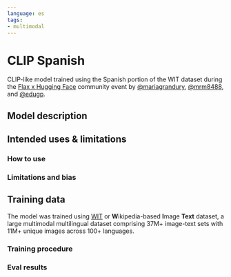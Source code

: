 ```yaml
---
language: es
tags:
- multimodal
---
```


# CLIP Spanish

CLIP-like model trained using the Spanish portion of the WIT dataset during the [Flax x Hugging Face](https://discss.huggingface.co/t/open-to-the-community-community-week-using-jax-flax-for-nlp-cv/7104) community event by
[@mariagrandury](https://github.com/mariagrandury),
[@mrm8488](https://github.com/mrm8488), and
[@edugp](https://github.com/edugp).

## Model description

## Intended uses & limitations

### How to use

### Limitations and bias

## Training data

The model was trained using [WIT](https://arxiv.org/abs/2103.01913) or **W**ikipedia-based **I**mage **Text** dataset, a large multimodal multilingual dataset comprising 37M+ image-text sets with 11M+ unique images across 100+ languages.

### Training procedure

### Eval results
